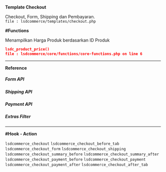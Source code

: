 **Template Checkout**

Checkout, Form, Shipping dan Pembayaran.\
`file : lsdcommerce/templates/checkout.php`

**#Functions**

Menampilkan Harga Produk berdasarkan ID Produk
```json
lsdc_product_price()
file : lsdcommerce/core/functions/core-functions.php on line 6
```
****
**Reference**

##### Form API

##### Shipping API

##### Payment API

##### Extras Filter

****


**#Hook - Action**

`lsdcommerce_checkout`
`lsdcommerce_checkout_before_tab`
`lsdcommerce_checkout_form`
`lsdcommerce_checkout_shipping`
`lsdcommerce_checkout_summary_before`
`lsdcommerce_checkout_summary_after`
`lsdcommerce_checkout_payment_before`
`lsdcommerce_checkout_payment`
`lsdcommerce_checkout_payment_after`
`lsdcommerce_checkout_after_tab`